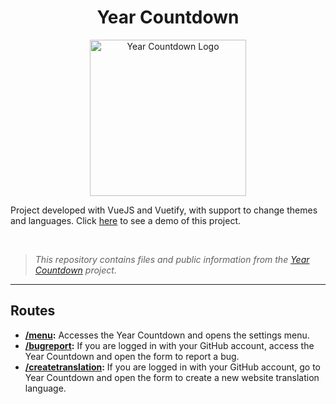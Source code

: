 <div align="center">
  <h1>Year Countdown</h1>
  <img width="250" src="https://i.imgur.com/H7oHIwF.png" alt="Year Countdown Logo"/>
</div>

Project developed with VueJS and Vuetify, with support to change themes and languages.
Click [here](https://mateusofcz.github.io/YearCountdown/#/) to see a demo of this project.

<br>

> *This repository contains files and public information from the [Year Countdown](https://mateusofcz.github.io/YearCountdown/#/) project.*
<hr>

## Routes
- **[/menu](https://mateusofcz.github.io/YearCountdown/#/menu):** Accesses the Year Countdown and opens the settings menu.
- **[/bugreport](https://mateusofcz.github.io/YearCountdown/#/bugreport):** If you are logged in with your GitHub account, access the Year Countdown and open the form to report a bug.
- **[/createtranslation](https://mateusofcz.github.io/YearCountdown/#/createtranslation):** If you are logged in with your GitHub account, go to Year Countdown and open the form to create a new website translation language.
